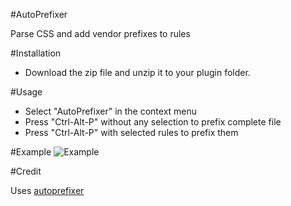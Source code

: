 #AutoPrefixer

Parse CSS and add vendor prefixes to rules

#Installation

- Download the zip file and unzip it to your plugin folder.

#Usage

- Select "AutoPrefixer" in the context menu
- Press "Ctrl-Alt-P" without any selection to prefix complete file
- Press "Ctrl-Alt-P" with selected rules to prefix them

#Example
![Example](http://andrano.de/Plugins/img/autoprefixer.jpg)

#Credit

Uses [autoprefixer](https://github.com/postcss/autoprefixer)